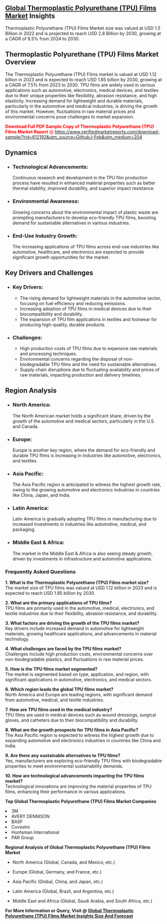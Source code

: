 <h2><a href="https://www.verifiedmarketreports.com/download-sample/?rid=612192&amp;utm_source=GithubJ&amp;utm_medium=204" target="_blank">Global Thermoplastic Polyurethane (TPU) Films Market</a> Insights</h2><p>Thermoplastic Polyurethane (TPU) Films Market size was valued at USD 1.5 Billion in 2022 and is projected to reach USD 2.8 Billion by 2030, growing at a CAGR of 8.5% from 2024 to 2030.</p><p> <h2>Thermoplastic Polyurethane (TPU) Films Market Overview</h2> <p>The Thermoplastic Polyurethane (TPU) Films market is valued at USD 1.12 billion in 2023 and is expected to reach USD 1.85 billion by 2030, growing at a CAGR of 7.5% from 2023 to 2030. TPU films are widely used in various applications such as automotive, electronics, medical devices, and textiles due to their unique properties like flexibility, abrasion resistance, and high elasticity. Increasing demand for lightweight and durable materials, particularly in the automotive and medical industries, is driving the growth of this market. However, fluctuations in raw material prices and environmental concerns pose challenges to market expansion.</p> <p><p><span class=""><span style="color: #ff0000;"><strong>Download Full PDF Sample Copy of Thermoplastic Polyurethane (TPU) Films Market Report</strong> @ </span><a href="https://www.verifiedmarketreports.com/download-sample/?rid=612192&amp;utm_source=GithubJ-Feb&amp;utm_medium=204" target="_blank">https://www.verifiedmarketreports.com/download-sample/?rid=612192&amp;utm_source=GithubJ-Feb&amp;utm_medium=204</a></span></p></p> <h2>Dynamics</h2> <ul> <li><h3>Technological Advancements:</h3> Continuous research and development in the TPU film production process have resulted in enhanced material properties such as better thermal stability, improved durability, and superior impact resistance.</li> <li><h3>Environmental Awareness:</h3> Growing concerns about the environmental impact of plastic waste are prompting manufacturers to develop eco-friendly TPU films, boosting demand for sustainable alternatives in various industries.</li> <li><h3>End-Use Industry Growth:</h3> The increasing applications of TPU films across end-use industries like automotive, healthcare, and electronics are expected to provide significant growth opportunities for the market.</li> </ul> <h2>Key Drivers and Challenges</h2> <ul> <li><h3>Key Drivers:</h3> <ul> <li>The rising demand for lightweight materials in the automotive sector, focusing on fuel efficiency and reducing emissions.</li> <li>Increasing adoption of TPU films in medical devices due to their biocompatibility and durability.</li> <li>The expansion of TPU film applications in textiles and footwear for producing high-quality, durable products.</li> </ul> </li> <li><h3>Challenges:</h3> <ul> <li>High production costs of TPU films due to expensive raw materials and processing techniques.</li> <li>Environmental concerns regarding the disposal of non-biodegradable TPU films and the need for sustainable alternatives.</li> <li>Supply chain disruptions due to fluctuating availability and prices of raw materials, impacting production and delivery timelines.</li> </ul> </li> </ul> <h2>Region Analysis</h2> <ul> <li><h3>North America:</h3> The North American market holds a significant share, driven by the growth of the automotive and medical sectors, particularly in the U.S. and Canada.</li> <li><h3>Europe:</h3> Europe is another key region, where the demand for eco-friendly and durable TPU films is increasing in industries like automotive, electronics, and textiles.</li> <li><h3>Asia Pacific:</h3> The Asia Pacific region is anticipated to witness the highest growth rate, owing to the growing automotive and electronics industries in countries like China, Japan, and India.</li> <li><h3>Latin America:</h3> Latin America is gradually adopting TPU films in manufacturing due to increased investments in industries like automotive, medical, and packaging.</li> <li><h3>Middle East & Africa:</h3> The market in the Middle East & Africa is also seeing steady growth, driven by investments in infrastructure and automotive applications.</li> </ul> <h3>Frequently Asked Questions</h3> <p><strong>1. What is the Thermoplastic Polyurethane (TPU) Films market size?</strong><br> The market size of TPU films was valued at USD 1.12 billion in 2023 and is expected to reach USD 1.85 billion by 2030.</p> <p><strong>2. What are the primary applications of TPU films?</strong><br> TPU films are primarily used in the automotive, medical, electronics, and textile industries due to their flexibility, abrasion resistance, and durability.</p> <p><strong>3. What factors are driving the growth of the TPU films market?</strong><br> Key drivers include increased demand in automotive for lightweight materials, growing healthcare applications, and advancements in material technology.</p> <p><strong>4. What challenges are faced by the TPU films market?</strong><br> Challenges include high production costs, environmental concerns over non-biodegradable plastics, and fluctuations in raw material prices.</p> <p><strong>5. How is the TPU films market segmented?</strong><br> The market is segmented based on type, application, and region, with significant applications in automotive, electronics, and medical sectors.</p> <p><strong>6. Which region leads the global TPU films market?</strong><br> North America and Europe are leading regions, with significant demand from automotive, medical, and textile industries.</p> <p><strong>7. How are TPU films used in the medical industry?</strong><br> TPU films are used in medical devices such as wound dressings, surgical gloves, and catheters due to their biocompatibility and durability.</p> <p><strong>8. What are the growth prospects for TPU films in Asia Pacific?</strong><br> The Asia Pacific region is expected to witness the highest growth due to expanding automotive and electronics industries in countries like China and India.</p> <p><strong>9. Are there any sustainable alternatives to TPU films?</strong><br> Yes, manufacturers are exploring eco-friendly TPU films with biodegradable properties to meet environmental sustainability demands.</p> <p><strong>10. How are technological advancements impacting the TPU films market?</strong><br> Technological innovations are improving the material properties of TPU films, enhancing their performance in various applications.</p> </p><p><strong>Top Global Thermoplastic Polyurethane (TPU) Films Market Companies</strong></p><div data-test-id=""><p><li>3M</li><li> AVERY DENNISON</li><li> BASF</li><li> Covestro</li><li> Huntsman International</li><li> PAR Group</li></p><div><strong>Regional Analysis of&nbsp;Global Thermoplastic Polyurethane (TPU) Films Market</strong></div><ul><li dir="ltr"><p dir="ltr">North America&nbsp;(Global, Canada, and Mexico, etc.)</p></li><li dir="ltr"><p dir="ltr">Europe (Global, Germany, and France, etc.)</p></li><li dir="ltr"><p dir="ltr">Asia Pacific&nbsp;(Global, China, and Japan, etc.)</p></li><li dir="ltr"><p dir="ltr">Latin America&nbsp;(Global, Brazil, and Argentina, etc.)</p></li><li dir="ltr">Middle East and Africa&nbsp;(Global, Saudi Arabia, and South Africa, etc.)</li></ul><p><strong>For More Information or Query, Visit @&nbsp;</strong><strong><a href="https://www.verifiedmarketreports.com/product/thermoplastic-polyurethane-tpu-films-market/?utm_source=GithubJ&amp;utm_medium=204" target="_blank">Global Thermoplastic Polyurethane (TPU) Films Market Insights Size And Forecast</a></strong></p></div>
